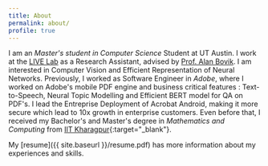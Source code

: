 ```yaml
---
title: About
permalink: about/
profile: true
---
```


I am an *Master's student in Computer Science* Student at UT Austin. I work at the [LIVE Lab](https://live.ece.utexas.edu/) as a Research Assistant, advised by [Prof. Alan Bovik](https://www.ece.utexas.edu/people/faculty/alan-bovik). I am interested in Computer Vision and Efficient Representation of Neural Networks. 
Previously, I worked as Software Engineer in *Adobe*, where I worked on Adobe's mobile PDF engine and business critical features : Text-to-Speech, Neural Topic Modelling and Efficient BERT model for QA on PDF's. I lead the Entreprise Deployment of Acrobat Android, making it more secure which lead to 10x growth in enterprise customers.
 Even before that, I received my Bachelor's and Master's degree in *Mathematics and Computing* from [IIT Kharagpur](http://www.iitkgp.ac.in){:target="_blank"}.

My [resume]({{ site.baseurl }}/resume.pdf) has more information about my experiences and skills.
